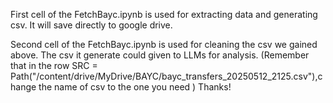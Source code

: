 First  cell of the FetchBayc.ipynb is used for extracting data and generating csv. It will save directly to google drive.

Second cell of the FetchBayc.ipynb is used for cleaning the csv we gained above. The csv it generate could given to LLMs for analysis. (Remember that in the row SRC = Path("/content/drive/MyDrive/BAYC/bayc_transfers_20250512_2125.csv"),change the name of csv to the one you need )
Thanks!
